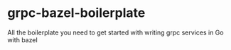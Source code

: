 # grpc-bazel-boilerplate
All the boilerplate you need to get started with writing grpc services in Go with bazel
